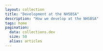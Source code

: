 ```yaml
---
layout: collection
title: "Development at the NHSBSA"
description: "How we develop at the NHSBSA"
tags: home
pagination:
  data: collections.dev
  size: 50
  alias: articles
---
```


